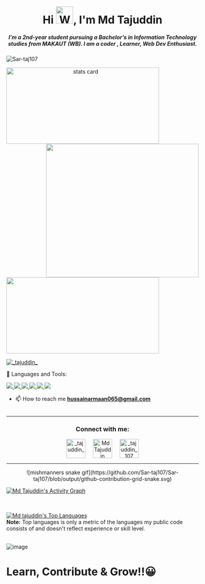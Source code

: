 

<!---
Sar-taj107/Sar-taj107 is a ✨ special ✨ repository because its `README.md` (this file) appears on your GitHub profile.
You can click the Preview link to take a look at your changes.
- 👋 Hi, I’m @Sar-taj107
- 👀 I’m interested in Coding
- 🌱 I’m currently learning C, C++ & Python
- 💞️ I’m looking to collaborate on ...
- 📫 How to reach me ...

![GitHub Stats](https://github-readme-stats.vercel.app/api?username=Sar-taj107&theme=radical)
--->

<h1 align="center">Hi <img src="https://raw.githubusercontent.com/nixin72/nixin72/master/wave.gif" 
         alt="Waving hand animated gif"
         height="45"
         width="45" />, I'm Md Tajuddin</h1>
<h5 align="center">
I’m a 2nd-year student pursuing a Bachelor’s in Information Technology studies from MAKAUT (WB). I am a coder , Learner, Web Dev Enthusiast. 
</h5>
<p align="left"> <img src="https://komarev.com/ghpvc/?username=Sar-taj107&label=Profile%20views&color=0e75b6&style=flat" alt="Sar-taj107" /> </p>
<p>
<a align= "center" href="https://github.com/Sar-taj107">
<img alt= "stats card" height="200px" width="400" src="https://github-readme-streak-stats.herokuapp.com/?user=Sar-taj107&theme=radical">
<img align="right" height="350" width="400" src="https://cdn.dribbble.com/users/2238041/screenshots/4763918/working.gif" /> </a>
</p>
<img height="200px" width="400" src="https://github-readme-stats.vercel.app/api?username=Sar-taj107&count_private=true&theme=radical&show_icons=true" />

<p align="left"> <a href="https://twitter.com/_tajuddin_" target="blank"><img src="https://img.shields.io/twitter/follow/_tajuddin_?logo=twitter&style=for-the-badge" alt="_tajuddin_" /></a> </p>
🚀 Languages and Tools:
<p align="left"> 
    <a href="https://redux.js.org" target="_blank"> <img src="https://img.icons8.com/color/96/000000/c-programming.png"/> </a>
    <a href="https://redux.js.org" target="_blank"> <img src="https://img.icons8.com/color/96/000000/python--v2.png"/> </a>
    <a href="https://www.java.com" target="_blank"> <img src="https://img.icons8.com/color/96/000000/java-coffee-cup-logo--v1.png"/> </a>
    <a href="https://www.java.com" target="_blank"> <img src="https://img.icons8.com/nolan/96/github.png"/> </a>
    <a href="https://www.w3.org/html/" target="_blank"> <img src="https://img.icons8.com/ios-glyphs/90/000000/html-5.png"/> </a>
    <a href="https://git-scm.com/" target="_blank"> <img src="https://img.icons8.com/nolan/96/git.png"/> </a> 
         
</p>

- 📫 How to reach me **hussainarmaan065@gmail.com**
<br><br>
<hr>

<h3 align="center">Connect with me:</h3>
<p align="center">
<a href="https://twitter.com/_tajuddin_" target="blank"><img align="center" src="https://img.icons8.com/cute-clipart/64/000000/twitter.png" alt="_tajuddin_" height="50" width="50" /></a> &nbsp;&nbsp;&nbsp;
<a href="https://www.linkedin.com/in/tajconnect/" target="blank"><img align="center" src="https://img.icons8.com/cute-clipart/64/000000/linkedin.png" alt="Md Tajuddin" height="50" width="50" /></a>&nbsp;&nbsp;&nbsp;&nbsp;
<a href="https://instagram.com/_tajuddin_107" target="blank"><img align="center" src="https://img.icons8.com/cute-clipart/64/000000/instagram-new.png" alt="_tajuddin_107" height="50" width="50" /></a>
</p>

<hr>

<p align="center">
![mishmanners snake gif](https://github.com/Sar-taj107/Sar-taj107/blob/output/github-contribution-grid-snake.svg)
</p>

<a href="https://github.com/Sar-taj107/github-readme-activity-graph"><img alt="Md Tajuddin's Activity Graph" src="https://activity-graph.herokuapp.com/graph?username=Sar-taj107&bg_color=0D1117&color=5BCDEC&line=5BCDEC&point=FFFFFF&hide_border=true" /></a>

<br/>
<br/>
 <a href="https://github.com/Sar-taj107/github-readme-stats"><img alt="Md tajuddin's Top Languages" src="https://github-readme-stats.vercel.app/api/top-langs/?username=Sar-taj107&langs_count=8&count_private=true&layout=compact&theme=react&hide_border=true&bg_color=0D1117" /></a>
  <br/>
  <b>Note:</b> Top languages is only a metric of the languages my public code consists of and doesn't reflect experience or skill level.


<br/>
<br/>

![image](https://github.githubassets.com/images/modules/site/home/footer-illustration.svg)
# Learn, Contribute & Grow!!😀 










